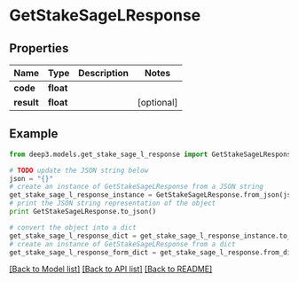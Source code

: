 # GetStakeSageLResponse


## Properties
Name | Type | Description | Notes
------------ | ------------- | ------------- | -------------
**code** | **float** |  | 
**result** | **float** |  | [optional] 

## Example

```python
from deep3.models.get_stake_sage_l_response import GetStakeSageLResponse

# TODO update the JSON string below
json = "{}"
# create an instance of GetStakeSageLResponse from a JSON string
get_stake_sage_l_response_instance = GetStakeSageLResponse.from_json(json)
# print the JSON string representation of the object
print GetStakeSageLResponse.to_json()

# convert the object into a dict
get_stake_sage_l_response_dict = get_stake_sage_l_response_instance.to_dict()
# create an instance of GetStakeSageLResponse from a dict
get_stake_sage_l_response_form_dict = get_stake_sage_l_response.from_dict(get_stake_sage_l_response_dict)
```
[[Back to Model list]](../README.md#documentation-for-models) [[Back to API list]](../README.md#documentation-for-api-endpoints) [[Back to README]](../README.md)


